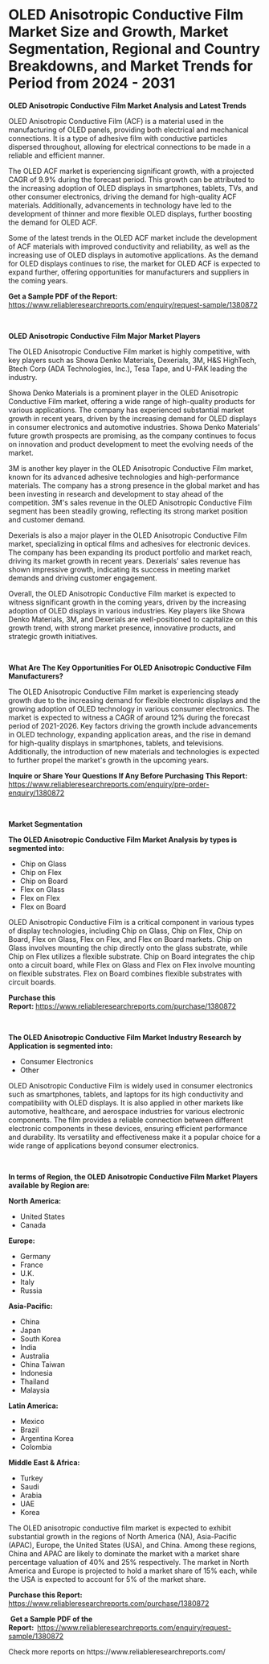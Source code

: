 <p><h1>OLED Anisotropic Conductive Film Market Size and Growth, Market Segmentation, Regional and Country Breakdowns, and Market Trends for Period from 2024 -  2031</h1></p><p><strong>OLED Anisotropic Conductive Film Market Analysis and Latest Trends</strong></p>
<p><p>OLED Anisotropic Conductive Film (ACF) is a material used in the manufacturing of OLED panels, providing both electrical and mechanical connections. It is a type of adhesive film with conductive particles dispersed throughout, allowing for electrical connections to be made in a reliable and efficient manner.</p><p>The OLED ACF market is experiencing significant growth, with a projected CAGR of 9.9% during the forecast period. This growth can be attributed to the increasing adoption of OLED displays in smartphones, tablets, TVs, and other consumer electronics, driving the demand for high-quality ACF materials. Additionally, advancements in technology have led to the development of thinner and more flexible OLED displays, further boosting the demand for OLED ACF.</p><p>Some of the latest trends in the OLED ACF market include the development of ACF materials with improved conductivity and reliability, as well as the increasing use of OLED displays in automotive applications. As the demand for OLED displays continues to rise, the market for OLED ACF is expected to expand further, offering opportunities for manufacturers and suppliers in the coming years.</p></p>
<p><strong>Get a Sample PDF of the Report:&nbsp;</strong> <a href="https://www.reliableresearchreports.com/enquiry/request-sample/1380872">https://www.reliableresearchreports.com/enquiry/request-sample/1380872</a></p>
<p>&nbsp;</p>
<p><strong>OLED Anisotropic Conductive Film Major Market Players</strong></p>
<p><p>The OLED Anisotropic Conductive Film market is highly competitive, with key players such as Showa Denko Materials, Dexerials, 3M, H&S HighTech, Btech Corp (ADA Technologies, Inc.), Tesa Tape, and U-PAK leading the industry.</p><p>Showa Denko Materials is a prominent player in the OLED Anisotropic Conductive Film market, offering a wide range of high-quality products for various applications. The company has experienced substantial market growth in recent years, driven by the increasing demand for OLED displays in consumer electronics and automotive industries. Showa Denko Materials' future growth prospects are promising, as the company continues to focus on innovation and product development to meet the evolving needs of the market.</p><p>3M is another key player in the OLED Anisotropic Conductive Film market, known for its advanced adhesive technologies and high-performance materials. The company has a strong presence in the global market and has been investing in research and development to stay ahead of the competition. 3M's sales revenue in the OLED Anisotropic Conductive Film segment has been steadily growing, reflecting its strong market position and customer demand.</p><p>Dexerials is also a major player in the OLED Anisotropic Conductive Film market, specializing in optical films and adhesives for electronic devices. The company has been expanding its product portfolio and market reach, driving its market growth in recent years. Dexerials' sales revenue has shown impressive growth, indicating its success in meeting market demands and driving customer engagement.</p><p>Overall, the OLED Anisotropic Conductive Film market is expected to witness significant growth in the coming years, driven by the increasing adoption of OLED displays in various industries. Key players like Showa Denko Materials, 3M, and Dexerials are well-positioned to capitalize on this growth trend, with strong market presence, innovative products, and strategic growth initiatives.</p></p>
<p>&nbsp;</p>
<p><strong>What Are The Key Opportunities For OLED Anisotropic Conductive Film Manufacturers?</strong></p>
<p><p>The OLED Anisotropic Conductive Film market is experiencing steady growth due to the increasing demand for flexible electronic displays and the growing adoption of OLED technology in various consumer electronics. The market is expected to witness a CAGR of around 12% during the forecast period of 2021-2026. Key factors driving the growth include advancements in OLED technology, expanding application areas, and the rise in demand for high-quality displays in smartphones, tablets, and televisions. Additionally, the introduction of new materials and technologies is expected to further propel the market's growth in the upcoming years.</p></p>
<p><strong>Inquire or Share Your Questions If Any Before Purchasing This Report:</strong> <a href="https://www.reliableresearchreports.com/enquiry/pre-order-enquiry/1380872">https://www.reliableresearchreports.com/enquiry/pre-order-enquiry/1380872</a></p>
<p>&nbsp;</p>
<p><strong>Market Segmentation</strong></p>
<p><strong>The OLED Anisotropic Conductive Film Market Analysis by types is segmented into:</strong></p>
<p><ul><li>Chip on Glass</li><li>Chip on Flex</li><li>Chip on Board</li><li>Flex on Glass</li><li>Flex on Flex</li><li>Flex on Board</li></ul></p>
<p><p>OLED Anisotropic Conductive Film is a critical component in various types of display technologies, including Chip on Glass, Chip on Flex, Chip on Board, Flex on Glass, Flex on Flex, and Flex on Board markets. Chip on Glass involves mounting the chip directly onto the glass substrate, while Chip on Flex utilizes a flexible substrate. Chip on Board integrates the chip onto a circuit board, while Flex on Glass and Flex on Flex involve mounting on flexible substrates. Flex on Board combines flexible substrates with circuit boards.</p></p>
<p><strong>Purchase this Report:&nbsp;</strong><a href="https://www.reliableresearchreports.com/purchase/1380872">https://www.reliableresearchreports.com/purchase/1380872</a></p>
<p>&nbsp;</p>
<p><strong>The OLED Anisotropic Conductive Film Market Industry Research by Application is segmented into:</strong></p>
<p><ul><li>Consumer Electronics</li><li>Other</li></ul></p>
<p><p>OLED Anisotropic Conductive Film is widely used in consumer electronics such as smartphones, tablets, and laptops for its high conductivity and compatibility with OLED displays. It is also applied in other markets like automotive, healthcare, and aerospace industries for various electronic components. The film provides a reliable connection between different electronic components in these devices, ensuring efficient performance and durability. Its versatility and effectiveness make it a popular choice for a wide range of applications beyond consumer electronics.</p></p>
<p>&nbsp;</p>
<p><strong>In terms of Region, the OLED Anisotropic Conductive Film Market Players available by Region are:</strong></p>
<p>
    <p> <strong> North America: </strong>
        <ul>
            <li>United States</li>
            <li>Canada</li>
        </ul>
        </p> 
    <p> <strong> Europe: </strong>
        <ul>
            <li>Germany</li>
            <li>France</li>
            <li>U.K.</li>
            <li>Italy</li>
            <li>Russia</li>
        </ul>
        </p> 
    <p> <strong> Asia-Pacific: </strong>
        <ul>
            <li>China</li>
            <li>Japan</li>
            <li>South Korea</li>
            <li>India</li>
            <li>Australia</li>
            <li>China Taiwan</li>
            <li>Indonesia</li>
            <li>Thailand</li>
            <li>Malaysia</li>
        </ul>
        </p> 
    <p> <strong> Latin America: </strong>
        <ul>
            <li>Mexico</li>
            <li>Brazil</li>
            <li>Argentina Korea</li>
            <li>Colombia</li>
        </ul>
        </p> 
    <p> <strong> Middle East & Africa: </strong>
        <ul>
            <li>Turkey</li>
            <li>Saudi</li>
            <li>Arabia</li>
            <li>UAE</li>
            <li>Korea</li>
        </ul>
    </p>
    </p>
<p><p>The OLED anisotropic conductive film market is expected to exhibit substantial growth in the regions of North America (NA), Asia-Pacific (APAC), Europe, the United States (USA), and China. Among these regions, China and APAC are likely to dominate the market with a market share percentage valuation of 40% and 25% respectively. The market in North America and Europe is projected to hold a market share of 15% each, while the USA is expected to account for 5% of the market share.</p></p>
<p><strong>Purchase this Report: </strong><a href="https://www.reliableresearchreports.com/purchase/1380872">https://www.reliableresearchreports.com/purchase/1380872</a></p>
<p>&nbsp;<strong>Get a Sample PDF of the Report:&nbsp;&nbsp;</strong><a href="https://www.reliableresearchreports.com/enquiry/request-sample/1380872">https://www.reliableresearchreports.com/enquiry/request-sample/1380872</a></p>
<p><strong></strong></p>
<p>Check more reports on https://www.reliableresearchreports.com/</p>